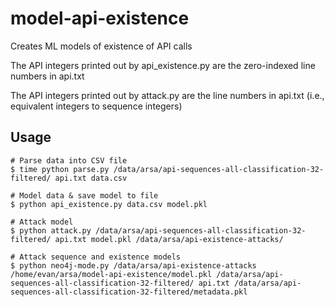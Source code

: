 # model-api-existence
Creates ML models of existence of API calls

The API integers printed out by api_existence.py are the zero-indexed
line numbers in api.txt

The API integers printed out by attack.py are the line numbers in api.txt
(i.e., equivalent integers to sequence integers)

## Usage
```
# Parse data into CSV file
$ time python parse.py /data/arsa/api-sequences-all-classification-32-filtered/ api.txt data.csv

# Model data & save model to file
$ python api_existence.py data.csv model.pkl

# Attack model
$ python attack.py /data/arsa/api-sequences-all-classification-32-filtered/ api.txt model.pkl /data/arsa/api-existence-attacks/

# Attack sequence and existence models
$ python neo4j-mode.py /data/arsa/api-existence-attacks /home/evan/arsa/model-api-existence/model.pkl /data/arsa/api-sequences-all-classification-32-filtered/ api.txt /data/arsa/api-sequences-all-classification-32-filtered/metadata.pkl
```
